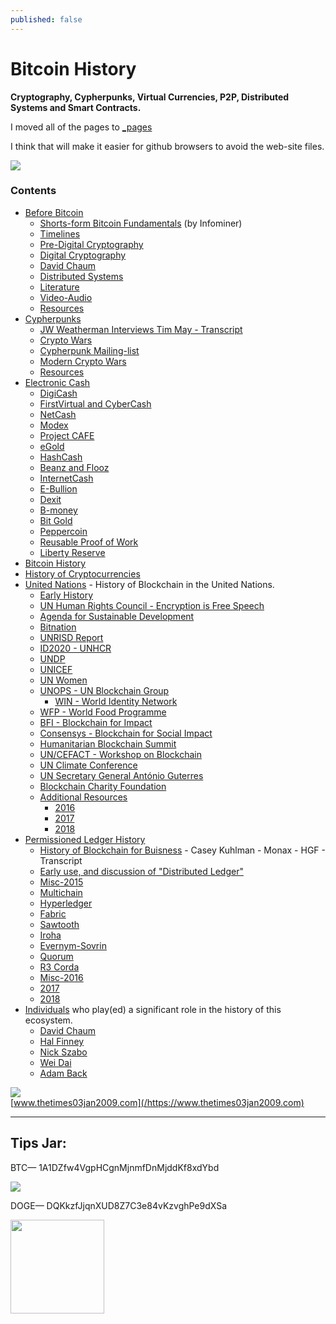 ```yaml
---
published: false
---
```


# Bitcoin History
**Cryptography, Cypherpunks, Virtual Currencies, P2P, Distributed Systems and Smart Contracts.**

I moved all of the pages to [_pages](_pages/)

I think that will make it easier for github browsers to avoid the web-site files.

<img src="https://infominer.id/bitcoin-history/bitcoin-history.png">

### Contents

* <a href="_pages/before-bitcoin">Before Bitcoin</a>
  * <a href="_pages/before-bitcoin#short-form-bitcoin-fundamentals-">Shorts-form Bitcoin Fundamentals</a> (by Infominer)
  * <a href="_pages/before-bitcoin#timelines-">Timelines</a>
  * <a href="_pages/before-bitcoin#pre-digital-cryptography-">Pre-Digital Cryptography</a>
  * <a href="_pages/before-bitcoin#digital-cryptography-">Digital Cryptography</a>
  * <a href="_pages/before-bitcoin#david-chaum-">David Chaum</a>
  * <a href="_pages/before-bitcoin#distributed-systems-">Distributed Systems</a>
  * <a href="_pages/before-bitcoin#literature-">Literature</a>
  * <a href="_pages/before-bitcoin#video-Audio-">Video-Audio</a>
  * <a href="_pages/before-bitcoin#resources-">Resources</a>
* <a href="_pages/before-bitcoin/cypherpunks.html">Cypherpunks</a>
  * <a href="_pages/before-bitcoin/JW-Weatherman-Interview-Tim-May.html">JW Weatherman Interviews Tim May - Transcript</a>
  * <a href="_pages/before-bitcoin/cypherpunks.html#crypto-wars-">Crypto Wars</a>
  * <a href="_pages/before-bitcoin/cypherpunks.html#cypherpunk-mailinglist-">Cypherpunk Mailing-list</a>
  * <a href="_pages/before-bitcoin/cypherpunks.html#modern-crypto-wars-">Modern Crypto Wars</a>
  * <a href="_pages/before-bitcoin/cypherpunks.html#resources-">Resources</a>
* <a href="_pages/before-bitcoin/electronic-cash.html">Electronic Cash</a>
  * <a href="_pages/before-bitcoin/electronic-cash.html#digicash-">DigiCash</a>
  * <a href="_pages/before-bitcoin/electronic-cash.html#firstvirtual-and-cybercash-">FirstVirtual and CyberCash</a>
  * <a href="_pages/before-bitcoin/electronic-cash.html#netcash-">NetCash</a>
  * <a href="_pages/before-bitcoin/electronic-cash.html#modex-">Modex</a>
  * <a href="_pages/before-bitcoin/electronic-cash.html#project-caf%C3%A9-">Project CAFE</a>
  * <a href="_pages/before-bitcoin/electronic-cash.html#egold-">eGold</a>
  * <a href="_pages/before-bitcoin/electronic-cash.html#hashcash-">HashCash</a>
  * <a href="_pages/before-bitcoin/electronic-cash.html#beenz-and-flooz-">Beanz and Flooz</a>
  * <a href="_pages/before-bitcoin/electronic-cash.html#internetcash-">InternetCash</a>
  * <a href="_pages/before-bitcoin/electronic-cash.html#e-bullion-">E-Bullion</a>
  * <a href="_pages/before-bitcoin/electronic-cash.html#dexit-">Dexit</a>
  * <a href="_pages/before-bitcoin/electronic-cash.html#b-money-">B-money</a>
  * <a href="_pages/before-bitcoin/electronic-cash.html#bit-gold-">Bit Gold</a>
  * <a href="_pages/before-bitcoin/electronic-cash.html#peppercoin-">Peppercoin</a>
  * <a href="_pages/before-bitcoin/electronic-cash.html#reusable-proof-of-work-">Reusable Proof of Work</a>
  * <a href="_pages/before-bitcoin/electronic-cash.html#liberty-reserve-">Liberty Reserve</a>
* <a href="_pages/bitcoin-history.html">Bitcoin History</a> 
* <a href="_pages/cryptocurrencies.html">History of Cryptocurrencies</a>
* <a href="_pages/UnitedNations.html">United Nations</a> - History of Blockchain in the United Nations.
  * <a href="_pages/UnitedNations.html#early-history-">Early History</a>
  * <a href="_pages/UnitedNations.html#un-human-rights-council---encryption-is-free-speech-">UN Human Rights Council - Encryption is Free Speech</a>
  * <a href="_pages/UnitedNations.html#agenda-for-sustainable-development-">Agenda for Sustainable Development</a>
  * <a href="_pages/UnitedNations.html#bitnation-">Bitnation</a>
  * <a href="_pages/UnitedNations.html#unrisd-report-">UNRISD Report</a>
  * <a href="_pages/UnitedNations.html#id2020---unhcr-">ID2020 - UNHCR</a>
  * <a href="_pages/UnitedNations.html#undp-">UNDP</a>
  * <a href="_pages/UnitedNations.html#unicef-">UNICEF</a>
  * <a href="_pages/UnitedNations.html#un-women-">UN Women</a>
  * <a href="_pages/UnitedNations.html#unops---un-blockchain-group-">UNOPS - UN Blockchain Group</a>
    * <a href="_pages/UnitedNations.html#win---world-identity-network-">WIN - World Identity Network</a>  
  * <a href="_pages/UnitedNations.html#wfp---world-food-programme-">WFP - World Food Programme</a>
  * <a href="_pages/UnitedNations.html#bfi---blockchain-for-impact">BFI - Blockchain for Impact</a>
  * <a href="_pages/UnitedNations.html#consensys---blockchain-for-social-impact">Consensys - Blockchain for Social Impact</a>
  * <a href="_pages/UnitedNations.html#humanitarian-blockchain-summit-">Humanitarian Blockchain Summit</a>
  * <a href="_pages/UnitedNations.html#un-cefact---workshop-on-blockchain-">UN/CEFACT - Workshop on Blockchain</a>
  * <a href="_pages/UnitedNations.html#un-climate-conference-">UN Climate Conference</a>
  * <a href="_pages/UnitedNations.html#un-secretary-general-antonio-guterres-">UN Secretary General António Guterres</a>
  * <a href="_pages/UnitedNations.html#blockchain-charity-foundation-">Blockchain Charity Foundation</a>
  * <a href="_pages/UnitedNations.html#additional-resources-">Additional Resources</a>
    * <a href="_pages/UnitedNations.html#2016-">2016</a>
    * <a href="_pages/UnitedNations.html#2017-">2017</a>
    * <a href="_pages/UnitedNations.html#2018-">2018</a>
* <a href="_pages/DLT/permissioned.html">Permissioned Ledger History</a>
  * <a href="_pages/DLT/History-of-Blockchains-for-Business-Casey-Kuhlman-Monax-HGF.html">History of Blockchain for Buisness</a> - Casey Kuhlman - Monax - HGF - Transcript
  * <a href="_pages/DLT/permissioned.html#early-use-and-discussion-of-distributed-ledger-">Early use, and discussion of "Distributed Ledger"</a>
  * <a href="_pages/DLT/permissioned.html#misc-2015-">Misc-2015</a>
  * <a href="_pages/DLT/permissioned.html#multichain-">Multichain</a>
  * <a href="_pages/DLT/permissioned.html#hyperledger-">Hyperledger</a>
  * <a href="_pages/DLT/permissioned.html#fabric-">Fabric</a>
  * <a href="_pages/DLT/permissioned.html#sawtooth-">Sawtooth</a>
  * <a href="_pages/DLT/permissioned.html#iroha-">Iroha</a>
  * <a href="_pages/DLT/permissioned.html#evernym-sovrin-">Evernym-Sovrin</a>
  * <a href="_pages/DLT/permissioned.html#quorum-">Quorum</a>
  * <a href="_pages/DLT/permissioned.html#r3---corda-">R3 Corda</a>
  * <a href="_pages/DLT/permissioned.html#misc-2016-">Misc-2016</a>
  * <a href="_pages/DLT/permissioned.html#2017-">2017</a>
  * <a href="_pages/DLT/permissioned.html#2018-">2018</a>
* <a href="_pages/people">Individuals</a> who play(ed) a significant role in the history of this ecosystem.
  * <a href="_pages/people/david-chaum.html">David Chaum</a>
  * <a href="_pages/people/hal-finney.html">Hal Finney</a>
  * <a href="_pages/people/nick-szabo.html">Nick Szabo</a>
  * <a href="_pages/people/wei-dai.html">Wei Dai</a>
  * <a href="_pages/people/adam-back.html">Adam Back</a>

![](https://i.imgur.com/DCLD6XA.png)<br>
[www.thetimes03jan2009.com](/https://www.thetimes03jan2009.com)

---

## Tips Jar:

BTC— 1A1DZfw4VgpHCgnMjnmfDnMjddKf8xdYbd

![](https://imgur.com/yXLLm9Bl.png) 

DOGE— DQKkzfJjqnXUD8Z7C3e84vKzvghPe9dXSa

<img src="https://imgur.com/z316u0c.png" width="150"> 
 

